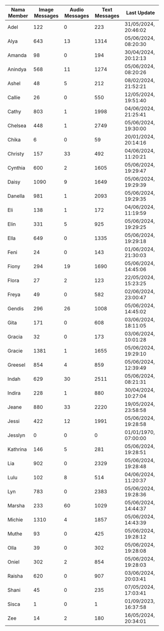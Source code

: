 | Nama Member | Image Messages | Audio Messages | Text Messages | Last Update |
| ------ | -------------- | -------------- | ------------- | ------------ |
| Adel | 122 | 0 | 223 | 31/05/2024, 20:46:02 |
| Alya | 643 | 13 | 1314 | 05/06/2024, 08:20:30 |
| Amanda | 98 | 0 | 194 | 30/04/2024, 20:12:13 |
| Anindya | 568 | 11 | 1274 | 05/06/2024, 08:20:26 |
| Ashel | 48 | 5 | 212 | 08/02/2024, 21:52:21 |
| Callie | 26 | 0 | 550 | 12/05/2024, 19:51:40 |
| Cathy | 803 | 1 | 1998 | 04/06/2024, 21:25:41 |
| Chelsea | 448 | 1 | 2749 | 05/06/2024, 19:30:00 |
| Chika | 6 | 0 | 59 | 20/01/2024, 20:14:16 |
| Christy | 157 | 33 | 492 | 04/06/2024, 11:20:21 |
| Cynthia | 600 | 2 | 1605 | 05/06/2024, 19:29:47 |
| Daisy | 1090 | 9 | 1649 | 05/06/2024, 19:29:39 |
| Danella | 981 | 1 | 2093 | 05/06/2024, 19:29:35 |
| Eli | 138 | 1 | 172 | 04/06/2024, 11:19:59 |
| Elin | 331 | 5 | 925 | 05/06/2024, 19:29:25 |
| Ella | 649 | 0 | 1335 | 05/06/2024, 19:29:18 |
| Feni | 24 | 0 | 143 | 01/06/2024, 21:30:03 |
| Fiony | 294 | 19 | 1690 | 05/06/2024, 14:45:06 |
| Flora | 27 | 2 | 123 | 22/05/2024, 15:23:25 |
| Freya | 49 | 0 | 582 | 02/06/2024, 23:00:47 |
| Gendis | 296 | 26 | 1008 | 05/06/2024, 14:45:02 |
| Gita | 171 | 0 | 608 | 03/06/2024, 18:11:05 |
| Gracia | 32 | 0 | 173 | 03/06/2024, 10:01:28 |
| Gracie | 1381 | 1 | 1655 | 05/06/2024, 19:29:10 |
| Greesel | 854 | 4 | 859 | 05/06/2024, 12:39:49 |
| Indah | 629 | 30 | 2511 | 05/06/2024, 08:21:31 |
| Indira | 228 | 1 | 880 | 30/04/2024, 10:27:04 |
| Jeane | 880 | 33 | 2220 | 19/05/2024, 23:58:58 |
| Jessi | 422 | 12 | 1991 | 05/06/2024, 19:28:58 |
| Jesslyn | 0 | 0 | 0 | 01/01/1970, 07:00:00 |
| Kathrina | 146 | 5 | 281 | 05/06/2024, 19:28:51 |
| Lia | 902 | 0 | 2329 | 05/06/2024, 19:28:48 |
| Lulu | 102 | 8 | 514 | 04/06/2024, 11:20:37 |
| Lyn | 783 | 0 | 2383 | 05/06/2024, 19:28:36 |
| Marsha | 233 | 60 | 1029 | 05/06/2024, 14:44:37 |
| Michie | 1310 | 4 | 1857 | 05/06/2024, 14:43:39 |
| Muthe | 93 | 0 | 425 | 05/06/2024, 19:28:12 |
| Olla | 39 | 0 | 302 | 05/06/2024, 19:28:08 |
| Oniel | 302 | 2 | 854 | 05/06/2024, 19:28:03 |
| Raisha | 620 | 0 | 907 | 03/06/2024, 20:03:41 |
| Shani | 45 | 0 | 235 | 07/05/2024, 17:03:41 |
| Sisca | 1 | 0 | 1 | 01/09/2023, 16:37:58 |
| Zee | 14 | 2 | 180 | 16/05/2024, 20:34:01 |
